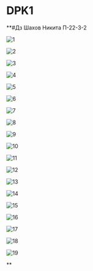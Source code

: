 # DPK1
**#Дз
Шахов Никита П-22-3-2

![1](https://github.com/user-attachments/assets/fc9fb406-3cc6-432b-924b-25933c173d29)

![2](https://github.com/user-attachments/assets/cb333cc4-7c93-44d7-84f6-82dd40b2a915)

![3](https://github.com/user-attachments/assets/bba576a4-44b8-48f9-8f1e-7cbaa57fffc6)

![4](https://github.com/user-attachments/assets/bdb85f38-d930-4a3e-a385-c03bfd4b9d2c)

![5](https://github.com/user-attachments/assets/0f018046-3717-4e7d-b699-f11cf6a5f2bc)

![6](https://github.com/user-attachments/assets/de5fcfc6-63f4-4197-b01c-17323ad7067b)

![7](https://github.com/user-attachments/assets/fc9fb406-3cc6-432b-924b-25933c173d29)

![8](https://github.com/user-attachments/assets/938e5511-844b-4888-b097-00342ca85e88)

![9](https://github.com/user-attachments/assets/e4912703-b233-4469-855b-a22578e3da03)

![10](https://github.com/user-attachments/assets/b18acee0-db6e-4bcd-b428-76f3f3a071a4)

![11](https://github.com/user-attachments/assets/4d84a753-d5af-4b6c-a905-00e2fade23db)

![12](https://github.com/user-attachments/assets/6fcef4b1-fe64-439d-a8e4-8aee02c926bc)

![13](https://github.com/user-attachments/assets/da0f8b58-b2f5-4ce8-b7c4-14fef206b9ef)

![14](https://github.com/user-attachments/assets/08d4e33d-b53d-4e8d-b228-c9a52af78a65)

![15](https://github.com/user-attachments/assets/1130ce10-4821-4574-a7e2-66efea8144dd)

![16](https://github.com/user-attachments/assets/e54680a6-8ef1-423e-a068-ef8663fb5442)

![17](https://github.com/user-attachments/assets/8fb500a3-01de-4d3c-a65c-8401d15cfd74)

![18](https://github.com/user-attachments/assets/619afdb6-43be-4c4e-998c-d3931c3d7cae)

![19](https://github.com/user-attachments/assets/51ba8fb8-ff89-4dad-8f5b-b282f7ab171c)



**
